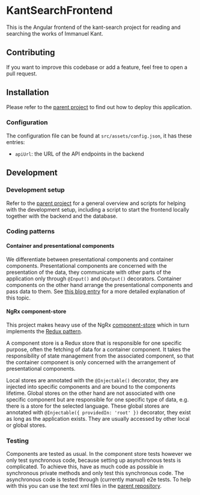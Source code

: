 # KantSearchFrontend

This is the Angular frontend of the kant-search project for reading and searching the works of Immanuel Kant.

## Contributing

If you want to improve this codebase or add a feature, feel free to open a pull request.

## Installation

Please refer to the [parent project](https://github.com/FrHorschig/kant-search) to find out how to deploy this application.

### Configuration

The configuration file can be found at `src/assets/config.json`, it has these entries:
- `apiUrl`: the URL of the API endpoints in the backend

## Development

### Development setup

Refer to the [parent project](https://github.com/FrHorschig/kant-search) for a general overview and scripts for helping with the development setup, including a script to start the frontend locally together with the backend and the database.

### Coding patterns

#### Container and presentational components

We differentiate between presentational components and container components. Presentational components are concerned with the presentation of the data, they communicate with other parts of the application only through `@Input()` and `@Output()` decorators. Container components on the other hand arrange the presentational components and pass data to them. See [this blog entry](https://blog.angular-university.io/angular-2-smart-components-vs-presentation-components-whats-the-difference-when-to-use-each-and-why/) for a more detailed explanation of this topic.

#### NgRx component-store

This project makes heavy use of the NgRx [component-store](https://ngrx.io/guide/component-store) which in turn implements the [Redux pattern](https://redux.js.org/tutorials/fundamentals/part-7-standard-patterns).

A component store is a Redux store that is responsible for one specific purpose, often the fetching of data for a container component. It takes the responsibility of state management from the associated component, so that the container component is only concerned with the arrangement of presentational components.

Local stores are annotated with the `@Injectable()` decorator, they are injected into specific components and are bound to the components lifetime. Global stores on the other hand are not associated with one specific component but are responsible for one specific type of data, e.g. there is a store for the selected language. These global stores are annotated with `@Injectable({ providedIn: 'root' })` decorator, they exist as long as the application exists. They are usually accessed by other local or global stores.

### Testing
Components are tested as usual. In the component store tests however we only test synchronous code, because setting up asynchronous tests is complicated. To achieve this, have as much code as possible in synchronous private methods and only test this synchronous code. The asynchronous code is tested through (currently manual) e2e tests. To help with this you can use the text xml files in the [parent repository](https://github.com/FrHorschig/kant-search/e2e-tests).
